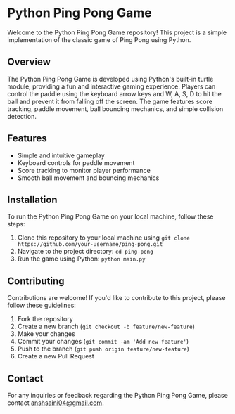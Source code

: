 # Python Ping Pong Game

Welcome to the Python Ping Pong Game repository! This project is a simple implementation of the classic game of Ping Pong using Python.

## Overview

The Python Ping Pong Game is developed using Python's built-in turtle module, providing a fun and interactive gaming experience. Players can control the paddle using the keyboard arrow keys and W, A, S, D to hit the ball and prevent it from falling off the screen. The game features score tracking, paddle movement, ball bouncing mechanics, and simple collision detection.

## Features

- Simple and intuitive gameplay
- Keyboard controls for paddle movement
- Score tracking to monitor player performance
- Smooth ball movement and bouncing mechanics

## Installation

To run the Python Ping Pong Game on your local machine, follow these steps:

1. Clone this repository to your local machine using `git clone https://github.com/your-username/ping-pong.git`
2. Navigate to the project directory: `cd ping-pong`
3. Run the game using Python: `python main.py`

## Contributing

Contributions are welcome! If you'd like to contribute to this project, please follow these guidelines:

1. Fork the repository
2. Create a new branch (`git checkout -b feature/new-feature`)
3. Make your changes
4. Commit your changes (`git commit -am 'Add new feature'`)
5. Push to the branch (`git push origin feature/new-feature`)
6. Create a new Pull Request

## Contact

For any inquiries or feedback regarding the Python Ping Pong Game, please contact [anshsaini04@gmail.com](mailto:anshsaini04@gmail.com).
